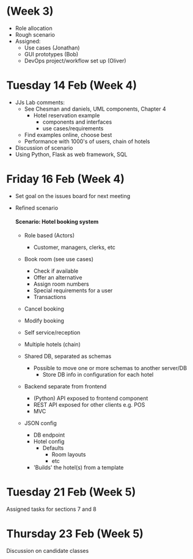 # (Week 3)
- Role allocation
- Rough scenario
- Assigned:
  - Use cases (Jonathan)
  - GUI prototypes (Bob)
  - DevOps project/workflow set up (Oliver)

# Tuesday 14 Feb (Week 4)
- JJs Lab comments:
  - See Chesman and daniels, UML components, Chapter 4
    - Hotel reservation example
      - components and interfaces
      - use cases/requirements
  - Find examples online, choose best
  - Performance with 1000's of users, chain of hotels
- Discussion of scenario
- Using Python, Flask as web framework, SQL

# Friday 16 Feb (Week 4)
- Set goal on the issues board for next meeting
- Refined scenario
  #### Scenario: Hotel booking system

    - Role based (Actors)
      - Customer, managers, clerks, etc
    - Book room (see use cases)
      - Check if available
      - Offer an alternative
      - Assign room numbers
      - Special requirements for a user
      - Transactions
    - Cancel booking
    - Modify booking
    - Self service/reception

    - Multiple hotels (chain)
    - Shared DB, separated as schemas
      - Possible to move one or more schemas to another server/DB
        - Store DB info in configuration for each hotel
    - Backend separate from frontend
      - (Python) API exposed to frontend component
      - REST API exposed for other clients e.g. POS
      - MVC
    - JSON config
      - DB endpoint
      - Hotel config
        - Defaults
          - Room layouts
          - etc
      - 'Builds' the hotel(s) from a template

# Tuesday 21 Feb (Week 5)
Assigned tasks for sections 7 and 8


# Thursday 23 Feb (Week 5)
Discussion on candidate classes

